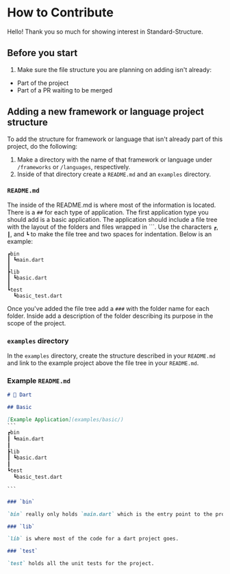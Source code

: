 # How to Contribute

Hello! Thank you so much for showing interest in Standard-Structure.

## Before you start

1. Make sure the file structure you are planning on adding isn't already:
  - Part of the project
  - Part of a PR waiting to be merged

## Adding a new framework or language project structure

To add the structure for framework or language that isn't already part of this project, do the following:

1. Make a directory with the name of that framework or language under `/frameworks` or `/languages`, respectively.
2. Inside of that directory create a `README.md` and an `examples` directory.

### `README.md`

The inside of the README.md is where most of the information is located. There is a `##` for each type of application. The first application type you should add is a basic application. The application should include a file tree with the layout of the folders and files wrapped in ```. Use the characters `┏`, `┃`, and `┗` to make the file tree and two spaces for indentation. Below is an example:

```
┏bin
┃ ┗main.dart
┃
┣lib
┃ ┗basic.dart
┃
┗test
  ┗basic_test.dart
```

Once you've added the file tree add a `###` with the folder name for each folder. Inside add a description of the folder describing its purpose in the scope of the project.

### `examples` directory

In the `examples` directory, create the structure described in your `README.md` and link to the example project above the file tree in your `README.md`.

### Example `README.md`

````md
# 🎯 Dart

## Basic

[Example Application](examples/basic/)
​​​​```
┏bin
┃ ┗main.dart
┃
┣lib
┃ ┗basic.dart
┃
┗test
  ┗basic_test.dart

​​​​```

### `bin`

`bin` really only holds `main.dart` which is the entry point to the program

### `lib`

`lib` is where most of the code for a dart project goes.

### `test`

`test` holds all the unit tests for the project.
````
